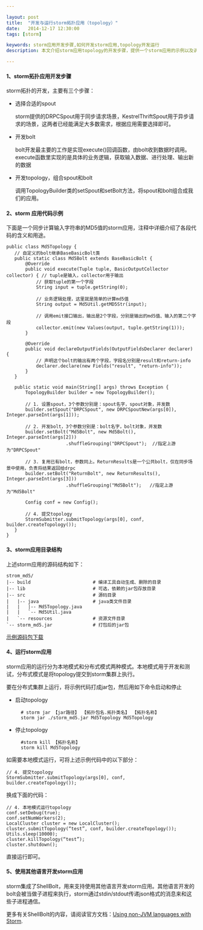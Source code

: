 ```yaml
---

layout: post
title:  "开发与运行storm拓扑应用（topology）"
date:   2014-12-17 12:30:00
tags: [storm]

keywords: storm应用开发步骤,如何开发storm应用,topology开发运行
description: 本文介绍storm应用topology的开发步骤，提供一个storm应用的示例以及讲述如何运行storm应用等。

---
```



#### 1、storm拓扑应用开发步骤

storm拓扑的开发，主要有三个步骤：

* 选择合适的spout

	storm提供的DRPCSpout用于同步请求场景，KestrelThriftSpout用于异步请求的场景，这两者已经能满足大多数需求，根据应用需要选择即可。

* 开发bolt

	bolt开发最主要的工作是实现execute()回调函数，由bolt收到数据时调用。execute函数里实现的是具体的业务逻辑，获取输入数据、进行处理、输出新的数据

* 开发topology，组合spout和bolt

	调用TopologyBuilder类的setSpout和setBolt方法，将spout和bolt组合成我们的应用。


#### 2、storm 应用代码示例 

下面是一个同步计算输入字符串的MD5值的storm应用，注释中详细介绍了各段代码的含义和用途。

	public class Md5Topology {
	   // 自定义的bolt继承BaseBasicBolt类
	   public static class Md5Bolt extends BaseBasicBolt {
	       @Override
	       public void execute(Tuple tuple, BasicOutputCollector collector) { // tuple是输入，collector用于输出
	           // 获取tuple的第一个字段
	           String input = tuple.getString(0);                                              
	
	           // 业务逻辑处理，这里就是简单的计算md5值
	           String output = Md5Util.getMD5Str(input);                               
	
	           // 调用emit接口输出，输出是2个字段，分别是输出的md5值、输入的第二个字段
	           collector.emit(new Values(output, tuple.getString(1)));              
	       }
	
	       @Override
	       public void declareOutputFields(OutputFieldsDeclarer declarer) {
	           // 声明这个bolt的输出有两个字段，字段名分别是result和return-info
	           declarer.declare(new Fields("result", "return-info"));                  
	       }
	   }
	
	   public static void main(String[] args) throws Exception {
	       TopologyBuilder builder = new TopologyBuilder();
	
	       // 1. 设置spout，3个参数分别是：spout名字，spout对象，并发数
	       builder.setSpout("DRPCSpout", new DRPCSpoutNew(args[0]), Integer.parseInt(args[1]));
	
	       // 2. 开发bolt，3个参数分别是：bolt名字，bolt对象，并发数
	       builder.setBolt("Md5Bolt", new Md5Bolt(), Integer.parseInt(args[2]))
	                      .shuffleGrouping("DRPCSpout");  //指定上游为"DRPCSpout"
	
	       // 3. 复用已有bolt，参数同上。ReturnResults是一个公共bolt，仅在同步场景中使用，负责将结果返回给drpc
	       builder.setBolt("ReturnBolt", new ReturnResults(), Integer.parseInt(args[3]))
	                      .shuffleGrouping("Md5Bolt");   //指定上游为"Md5Bolt"
	
	       Config conf = new Config();
	
	       // 4. 提交topology
	       StormSubmitter.submitTopology(args[0], conf, builder.createTopology());
	   }
	}
	
#### 3、storm应用目录结构

上述storm应用的源码结构如下：

	strom_md5/
	|-- build						# 编译工具自动生成、删除的目录
	|-- lib							# 可选，依赖的jar包存放目录
	|-- src							# 源码目录
	|   |-- java 					# java类文件目录
	|   |   |-- Md5Topology.java
	|   |   `-- Md5Util.java
	|   `-- resources				# 资源文件目录
	`-- storm_md5.jar				# 打包后的jar包


[示例源码包下载]()

#### 4、运行storm应用

storm应用的运行分为本地模式和分布式模式两种模式。本地模式用于开发和测试，分布式模式是将topology提交到storm集群上执行。

要在分布式集群上运行，将示例代码打成jar包，然后用如下命令启动和停止

* 启动topology
		
		# storm jar 【jar路径】 【拓扑包名.拓扑类名】 【拓扑名称】
		storm jar ./storm_md5.jar Md5Topology Md5Topology

* 停止topology

		#storm kill 【拓扑名称】
		storm kill Md5Topology


如需要本地模式运行，可将上述示例代码中的以下部分：

	// 4. 提交topology
	StormSubmitter.submitTopology(args[0], conf, builder.createTopology());

换成下面的代码：

	// 4. 本地模式运行topology
	conf.setDebug(true); 
	conf.setNumWorkers(2); 
	LocalCluster cluster = new LocalCluster(); 
	cluster.submitTopology(“test”, conf, builder.createTopology()); 
	Utils.sleep(10000); 
	cluster.killTopology(“test”); 
	cluster.shutdown(); 

直接运行即可。

#### 5、使用其他语言开发storm应用

storm集成了ShellBolt，用来支持使用其他语言开发storm应用。其他语言开发的bolt会被当做子进程来执行，storm通过stdin/stdout传递json格式的消息来和这些子进程通信。

更多有关ShellBolt的内容，请阅读官方文档：[Using non-JVM languages with Storm](http://storm.apache.org/documentation/Using-non-JVM-languages-with-Storm.html).



